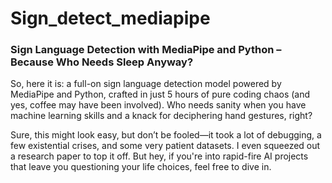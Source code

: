 # Sign_detect_mediapipe
### Sign Language Detection with MediaPipe and Python – Because Who Needs Sleep Anyway?

So, here it is: a full-on sign language detection model powered by MediaPipe and Python, crafted in just 5 hours of pure coding chaos (and yes, coffee may have been involved). Who needs sanity when you have machine learning skills and a knack for deciphering hand gestures, right?

Sure, this might look easy, but don’t be fooled—it took a lot of debugging, a few existential crises, and some very patient datasets. I even squeezed out a research paper to top it off. But hey, if you're into rapid-fire AI projects that leave you questioning your life choices, feel free to dive in.







